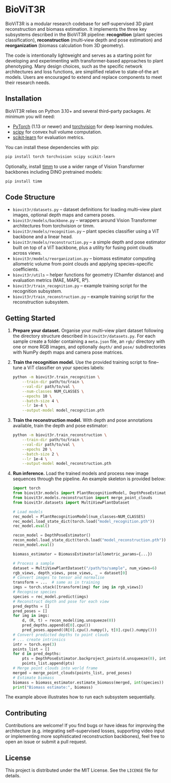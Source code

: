 # BioViT3R

BioViT3R is a modular research codebase for self‐supervised 3D plant
reconstruction and biomass estimation. It implements the three key
subsystems described in the BioViT3R pipeline: **recognition** (plant
species classification), **reconstruction** (multi‐view depth and pose
estimation) and **reorganization** (biomass calculation from 3D geometry).

The code is intentionally lightweight and serves as a starting point for
developing and experimenting with transformer‐based approaches to plant
phenotyping. Many design choices, such as the specific network
architectures and loss functions, are simplified relative to state‐of‐the
art models. Users are encouraged to extend and replace components to meet
their research needs.

## Installation

BioViT3R relies on Python 3.10+ and several third–party packages. At
minimum you will need:

* [PyTorch](https://pytorch.org) (1.13 or newer) and
  [torchvision](https://pytorch.org/vision) for deep learning modules.
* [scipy](https://scipy.org) for convex hull volume computation.
* [scikit‐learn](https://scikit-learn.org) for evaluation metrics.

You can install these dependencies with pip:

```bash
pip install torch torchvision scipy scikit-learn
```

Optionally, install [timm](https://github.com/huggingface/pytorch-image-models)
to use a wider range of Vision Transformer backbones including DINO
pretrained models:

```bash
pip install timm
```

## Code Structure

* ``biovit3r/datasets.py`` – dataset definitions for loading multi–view
  plant images, optional depth maps and camera poses.
* ``biovit3r/models/backbone.py`` – wrappers around Vision Transformer
  architectures from torchvision or timm.
* ``biovit3r/models/recognition.py`` – plant species classifier using a
  ViT backbone and a linear head.
* ``biovit3r/models/reconstruction.py`` – a simple depth and pose
  estimator built on top of a ViT backbone, plus a utility for fusing
  point clouds across views.
* ``biovit3r/models/reorganization.py`` – biomass estimator computing
  allometric volume from point clouds and applying species–specific
  coefficients.
* ``biovit3r/utils`` – helper functions for geometry (Chamfer distance)
  and evaluation metrics (MAE, MAPE, R²).
* ``biovit3r/train_recognition.py`` – example training script for the
  recognition subsystem.
* ``biovit3r/train_reconstruction.py`` – example training script for the
  reconstruction subsystem.

## Getting Started

1. **Prepare your dataset.** Organise your multi–view plant dataset
   following the directory structure described in
   ``biovit3r/datasets.py``. For each sample create a folder containing
   a ``meta.json`` file, an ``rgb/`` directory with one or more RGB
   images, and optionally ``depth/`` and ``pose/`` subdirectories with
   NumPy depth maps and camera pose matrices.

2. **Train the recognition model.** Use the provided training script
   to fine–tune a ViT classifier on your species labels:

   ```bash
   python -m biovit3r.train_recognition \
       --train-dir path/to/train \
       --val-dir path/to/val \
       --num-classes NUM_CLASSES \
       --epochs 10 \
       --batch-size 4 \
       --lr 1e-4 \
       --output-model model_recognition.pth
   ```

3. **Train the reconstruction model.** With depth and pose annotations
   available, train the depth and pose estimator:

   ```bash
   python -m biovit3r.train_reconstruction \
       --train-dir path/to/train \
       --val-dir path/to/val \
       --epochs 20 \
       --batch-size 2 \
       --lr 1e-4 \
       --output-model model_reconstruction.pth
   ```

4. **Run inference.** Load the trained models and process new image
   sequences through the pipeline. An example skeleton is provided below:

   ```python
   import torch
   from biovit3r.models import PlantRecognitionModel, DepthPoseEstimator, BiomassEstimator
   from biovit3r.models.reconstruction import merge_point_clouds
   from biovit3r.datasets import MultiViewPlantDataset

   # Load models
   rec_model = PlantRecognitionModel(num_classes=NUM_CLASSES)
   rec_model.load_state_dict(torch.load("model_recognition.pth"))
   rec_model.eval()

   recon_model = DepthPoseEstimator()
   recon_model.load_state_dict(torch.load("model_reconstruction.pth"))
   recon_model.eval()

   biomass_estimator = BiomassEstimator(allometric_params={...})

   # Process a sample
   dataset = MultiViewPlantDataset("/path/to/sample", num_views=6)
   rgb_views, depth_views, pose_views, _ = dataset[0]
   # Convert images to tensor and normalise
   transform = ...  # same as in training
   imgs = torch.stack([transform(img) for img in rgb_views])
   # Recognise species
   species = rec_model.predict(imgs)
   # Reconstruct depth and pose for each view
   pred_depths = []
   pred_poses = []
   for img in imgs:
       d, (R, t) = recon_model(img.unsqueeze(0))
       pred_depths.append(d[0].cpu())
       pred_poses.append((R[0].cpu().numpy(), t[0].cpu().numpy()))
   # Convert predicted depths to point clouds
   # ... create intrinsics
   intr = torch.eye(3)
   points_list = []
   for d in pred_depths:
       pts = DepthPoseEstimator.backproject_points(d.unsqueeze(0), intr).squeeze(0).cpu().numpy()
       points_list.append(pts)
   # Merge point clouds into world frame
   merged = merge_point_clouds(points_list, pred_poses)
   # Estimate biomass
   biomass = biomass_estimator.estimate_biomass(merged, int(species))
   print("Biomass estimate:", biomass)
   ```

The example above illustrates how to run each subsystem sequentially.

## Contributing

Contributions are welcome! If you find bugs or have ideas for improving the
architecture (e.g. integrating self–supervised losses, supporting video
input or implementing more sophisticated reconstruction backbones), feel
free to open an issue or submit a pull request.

## License

This project is distributed under the MIT License. See the
``LICENSE`` file for details.